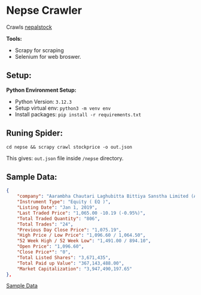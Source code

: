 # Nepse Crawler

Crawls [nepalstock](https://nepalstock.com/)

**Tools:**
- Scrapy for scraping
- Selenium for web broswer.




## Setup:

**Python Environment Setup:**
- Python Version: ``3.12.3``
- Setup virtual env: ``python3 -m venv env``
- Install packages: ``pip install -r requirements.txt``


## Runing Spider:

``cd nepse && scrapy crawl stockprice -o out.json``

This gives: ``out.json`` file inside `/nepse` directory.

## Sample Data:

```json
{
    "company": "Aarambha Chautari Laghubitta Bittiya Sanstha Limited (ACLBSL)",
    "Instrument Type": "Equity ( EQ )", 
    "Listing Date": "Jan 1, 2019", 
    "Last Traded Price": "1,065.00 -10.19 (-0.95%)",
    "Total Traded Quantity": "806",
    "Total Trades": "24",
    "Previous Day Close Price": "1,075.19",
    "High Price / Low Price": "1,096.60 / 1,064.50", 
    "52 Week High / 52 Week Low": "1,491.00 / 894.10", 
    "Open Price": "1,096.60", 
    "Close Price*": "0", 
    "Total Listed Shares": "3,671,435",
    "Total Paid up Value": "367,143,488.00", 
    "Market Capitalization": "3,947,490,197.65"
},
```

[Sample Data](./nepse/data.data)
